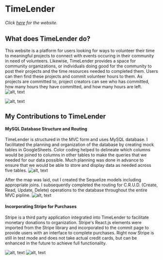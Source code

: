 # TimeLender
###### Click [here](https://timelender.herokuapp.com/) for the website. 

## What does TimeLender do? 
This website is a platform for users looking for ways to volunteer their time to meaningful projects to connect with events occuring in their community in need of volunteers. Likewise, TimeLender provides a space for community organizations, or individuals doing good for the community to post their projects and the time resources needed to completed them. Users can then find these projects and commit volunteer hours to them. As projects are committed to, project creators can see who has committed, how many hours they have committed, and how many hours are left. 
![alt, text](https://i.imgur.com/VMcXy4jl.png)

![alt, text](https://i.imgur.com/563MQX1h.png)

## My Contributions to TimeLender
#### MySQL Database Structure and Routing
TimeLender is structured in the MVC form and uses MySQL database. I facilitated the planning and organization of the database by creating mock tables in GoogleSheets. Color coding helped to delineate which columns would be joined to columns in other tables to make the queries that we needed for our data possible. Much planning was done in advance to ensure that we would be able to store and display data as needed across five tables. 
![alt, text](https://i.imgur.com/BDAEBcXl.png)

After the map was laid, out I created the Sequelize models including appropriate joins. I subsequently completed the routing for C.R.U.D. (Create, Read, Update, Delete) operations to the database throughout the entire MVC pipline. 
![alt, text](https://i.imgur.com/TOFSA64l.png)

#### Incorporating Stripe for Purchases
Stripe is a third party application integrated into TimeLender to facilitate monetary donations to organization. Stripe's React.js elements were imported from the Stripe library and incorporated to the commit page to provide users with an interface to complete purchases. Right now Stripe is still in test mode and does not take actual credit cards, but can be enhanced in the future to achieve full functionality. 

![alt, text](https://i.imgur.com/OhhGG76m.png)
![alt, text](https://i.imgur.com/I1U250zl.png)
